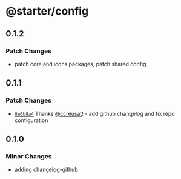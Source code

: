 # @starter/config

## 0.1.2

### Patch Changes

- patch core and icons packages, patch shared config

## 0.1.1

### Patch Changes

- [`8e6b8a4`](https://github.com/ccreusat/starter-monorepo-turborepo-vite/commit/8e6b8a453a3fcab269c52464a321d949d177bf4d) Thanks [@ccreusat](https://github.com/ccreusat)! - add github changelog and fix repo configuration

## 0.1.0

### Minor Changes

- adding changelog-github
